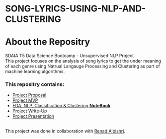 # SONG-LYRICS-USING-NLP-AND-CLUSTERING
# About the Repositry
SDAIA T5 Data Science Bootcamp - Unsupervised NLP Project <br>
This project focuses on the analysis of song lyrics to get the under meaning of each genre using Natrual Langauge Processing and Clustering as part of machine learning algorithms.
### This repositry contains:
- [Project Proposal](https://github.com/AhadAl977/SONG-LYRICS-USING-NLP-AND-CLUSTERING/blob/main/Song%20Lyrics%20Proposal.md)
- [Project MVP](https://github.com/AhadAl977/SONG-LYRICS-USING-UNSUPERVISED-NLP/blob/main/Song%20Lyrics%20MVP.md)
- [EDA, NLP, Classification & Clustering **NoteBook**](https://github.com/AhadAl977/SONG-LYRICS-USING-UNSUPERVISED-NLP/blob/main/Song%20Lyrics%20EDA%2C%20NLP%20%26%20Clustering.ipynb)
- [Project Write-Up](https://github.com/AhadAl977/SONG-LYRICS-USING-UNSUPERVISED-NLP/blob/main/Song%20Lyric%20Write-Up.md)
- [Project Presentation](https://github.com/AhadAl977/SONG-LYRICS-USING-UNSUPERVISED-NLP/blob/main/Song%20Lyrics%20NLP%20%26%20Clustering.pdf)


<br/> This project was done in collaboration with [Renad Albishri](https://github.com/renad-albishri).
